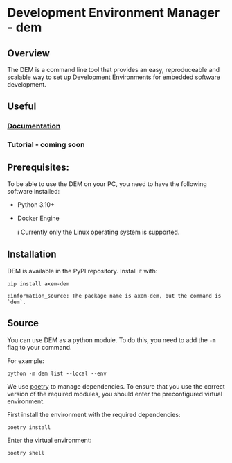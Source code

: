 # Development Environment Manager - dem

## Overview
The DEM is a command line tool that provides an easy, reproduceable and scalable way to set up 
Development Environments for embedded software development.

## Useful
### [Documentation]()
### Tutorial - coming soon

## Prerequisites:
To be able to use the DEM on your PC, you need to have the following software installed:

- Python 3.10+
- Docker Engine

    :information_source: Currently only the Linux operating system is supported.

## Installation

DEM is available in the PyPI repository. Install it with:

    pip install axem-dem

    :information_source: The package name is axem-dem, but the command is `dem`.

## Source

You can use DEM as a python module. To do this, you need to add the `-m` flag to your command.

For example:

    python -m dem list --local --env

We use [poetry](https://python-poetry.org/) to manage dependencies. To ensure that you use the 
correct version of the required modules, you should enter the preconfigured virtual environment.

First install the environment with the required dependencies:

    poetry install

Enter the virtual environment:

    poetry shell
